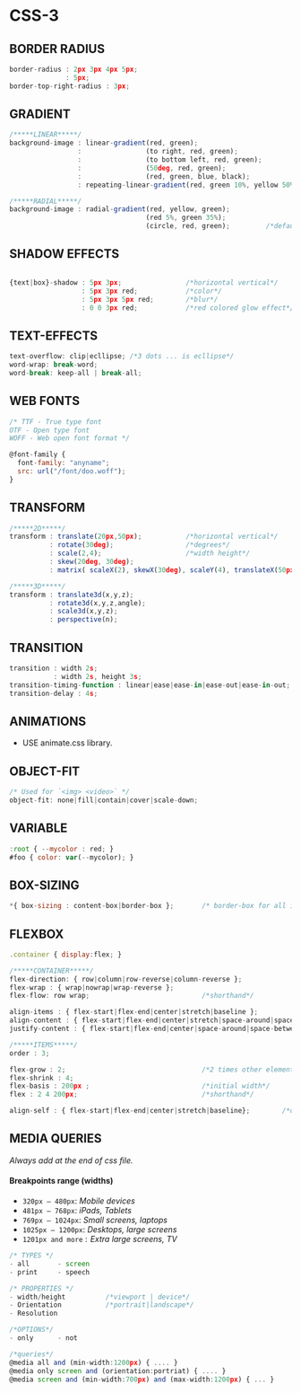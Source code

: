 # CSS-3

## BORDER RADIUS

```js
border-radius : 2px 3px 4px 5px;
              : 5px;
border-top-right-radius : 3px;
```

## GRADIENT

```js
/*****LINEAR*****/
background-image : linear-gradient(red, green);
                 :                (to right, red, green);
                 :                (to bottom left, red, green);
                 :                (50deg, red, green);
                 :                (red, green, blue, black);
                 : repeating-linear-gradient(red, green 10%, yellow 50%);

/*****RADIAL*****/
background-image : radial-gradient(red, yellow, green);
                                  (red 5%, green 35%);
                                  (circle, red, green);         /*default is ecllipse*/
```

## SHADOW EFFECTS

```js

{text|box}-shadow : 5px 3px;                /*horizontal vertical*/
                  : 5px 3px red;            /*color*/
                  : 5px 3px 5px red;        /*blur*/
                  : 0 0 3px red;            /*red colored glow effect*/

```

## TEXT-EFFECTS

```js
text-overflow: clip|ecllipse; /*3 dots ... is ecllipse*/
word-wrap: break-word;
word-break: keep-all | break-all;
```

## WEB FONTS

```js
/* TTF - True type font
OTF - Open type font
WOFF - Web open font format */

@font-family {
  font-family: "anyname";
  src: url("/font/doo.woff");
}
```

## TRANSFORM

```js
/*****2D*****/
transform : translate(20px,50px);           /*horizontal vertical*/
          : rotate(30deg);                  /*degrees*/
          : scale(2,4);                     /*width height*/
          : skew(20deg, 30deg);
          : matrix( scaleX(2), skewX(30deg), scaleY(4), translateX(50px));

/*****3D*****/
transform : translate3d(x,y,z);
          : rotate3d(x,y,z,angle);
          : scale3d(x,y,z);
          : perspective(n);

```

## TRANSITION

```js
transition : width 2s;
           : width 2s, height 3s;
transition-timing-function : linear|ease|ease-in|ease-out|ease-in-out;
transition-delay : 4s;

```

## ANIMATIONS

- USE animate.css library.

## OBJECT-FIT

```js
/* Used for `<img> <video>` */
object-fit: none|fill|contain|cover|scale-down;
```

## VARIABLE

```js
:root { --mycolor : red; }
#foo { color: var(--mycolor); }
```

## BOX-SIZING

```js
*{ box-sizing : content-box|border-box };       /* border-box for all is recommended*/
```

## FLEXBOX

```js
.container { display:flex; }

/*****CONTAINER*****/
flex-direction: { row|column|row-reverse|column-reverse };
flex-wrap : { wrap|nowrap|wrap-reverse };
flex-flow: row wrap;                            /*shorthand*/

align-items : { flex-start|flex-end|center|stretch|baseline };
align-content : { flex-start|flex-end|center|stretch|space-around|space-between };
justify-content : { flex-start|flex-end|center|space-around|space-between };

/*****ITEMS*****/
order : 3;

flex-grow : 2;                                  /*2 times other elements*/
flex-shrink : 4;
flex-basis : 200px ;                            /*initial width*/
flex : 2 4 200px;                               /*shorthand*/

align-self : { flex-start|flex-end|center|stretch|baseline};        /*overrides align-items*/

```

## MEDIA QUERIES

_Always add at the end of css file._

#### Breakpoints range (widths)

- `320px — 480px`: _Mobile devices_
- `481px — 768px`: _iPads, Tablets_
- `769px — 1024px`: _Small screens, laptops_
- `1025px — 1200px`: _Desktops, large screens_
- `1201px and more` :  _Extra large screens, TV_

```js
/* TYPES */
- all       - screen
- print     - speech

/* PROPERTIES */
- width/height          /*viewport | device*/
- Orientation           /*portrait|landscape*/
- Resolution

/*OPTIONS*/
- only      - not

/*queries*/
@media all and (min-width:1200px) { .... }
@media only screen and (orientation:portriat) { .... }
@media screen and (min-width:700px) and (max-width:1200px) { ... }
```
